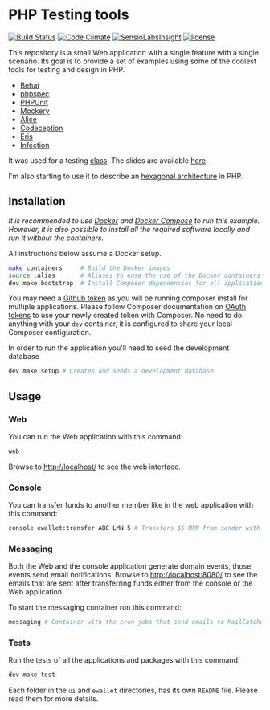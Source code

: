 # PHP Testing tools

[![Build Status](https://travis-ci.org/MontealegreLuis/php-testing-tools.svg?branch=master)](https://travis-ci.org/MontealegreLuis/php-testing-tools)
[![Code Climate](https://codeclimate.com/github/MontealegreLuis/php-testing-tools/badges/gpa.svg)](https://codeclimate.com/github/MontealegreLuis/php-testing-tools)
[![SensioLabsInsight](https://insight.sensiolabs.com/projects/b1fa13fc-3d1b-4b48-8bb1-4f0bb64d8a5b/mini.png)](https://insight.sensiolabs.com/projects/b1fa13fc-3d1b-4b48-8bb1-4f0bb64d8a5b)
[![license](https://img.shields.io/github/license/mashape/apistatus.svg?maxAge=2592000)](LICENSE)

This repository is a small Web application with a single feature with a single scenario. 
Its goal is to provide a set of examples using some of the coolest tools for testing and design in PHP.

* [Behat][4]
* [phpspec][5]
* [PHPUnit][6]
* [Mockery][7]
* [Alice][8]
* [Codeception][9]
* [Eris][10]
* [Infection][11]

It was used for a testing [class][1]. The slides are available [here][2].

I'm also starting to use it to describe an [hexagonal architecture][12] in PHP.

## Installation

*It is recommended to use [Docker][16] and [Docker Compose][17] to run this example.
However, it is also possible to install all the required software locally and run it without the containers.* 

All instructions below assume a Docker setup. 

```bash
make containers     # Build the Docker images
source .alias       # Aliases to ease the use of the Docker containers
dev make bootstrap  # Install Composer dependencies for all applications
```

You may need a [Github token][14] as you will be running composer install for multiple applications.
Please follow Composer documentation on [OAuth tokens][18] to use your newly created token with Composer.
No need to do anything with your `dev` container, it is configured to share your local Composer configuration.

In order to run the application you'll need to seed the development database

```bash
dev make setup # Creates and seeds a development database
```

## Usage

### Web

You can run the Web application with this command:

```bash
web
```

Browse to [http://localhost/][13] to see the web interface.

### Console

You can transfer funds to another member like in the web application with this
command:

```bash
console ewallet:transfer ABC LMN 5 # Transfers $5 MXN from sender with ID ABC to recipient with ID LMN 
```

### Messaging

Both the Web and the console application generate domain events, those events send email notifications. 
Browse to [http://localhost:8080/][15] to see the emails that are sent after transferring funds either from the console or the Web application. 

To start the messaging container run this command:

```bash
messaging # Container with the cron jobs that send emails to MailCatcher based on the messages in RabbitMQ
```

### Tests

Run the tests of all the applications and packages with this command:

```bash
dev make test
```

Each folder in the `ui` and `ewallet` directories, has its own `README` file. 
Please read them for more details.

[1]: http://escuela.it/cursos/php-web-congress-2015/
[2]: http://bit.ly/php-testing-tools
[4]: http://behat.readthedocs.org/en/latest/
[5]: http://www.phpspec.net/en/latest/
[6]: https://phpunit.de/
[7]: http://docs.mockery.io/en/latest/
[8]: https://github.com/nelmio/alice
[9]: http://codeception.com/
[10]: https://github.com/giorgiosironi/eris
[11]: https://infection.github.io/
[12]: http://alistair.cockburn.us/Hexagonal+architecture
[13]: http://localhost/
[14]: https://github.com/settings/tokens
[15]: http://localhost:8080/
[16]: https://www.docker.com/
[17]: https://docs.docker.com/compose/
[18]: https://getcomposer.org/doc/articles/troubleshooting.md#api-rate-limit-and-oauth-tokens
